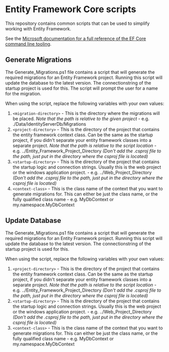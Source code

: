 # Entity Framework Core scripts
This repository contains common scripts that can be used to simplify working with Entity Framework.

See the [Microsoft documentation for a full reference of the EF Core command line tooling](https://docs.microsoft.com/en-us/ef/core/miscellaneous/cli/dotnet).

## Generate Migrations
The Generate_Migrations.ps1 file contains a script that will generate the required migrations for an Entity Framework project.
Running this script will update the database to the latest version. The connectionstring of the startup project is used for this.
The script will prompt the user for a name for the migration.

When using the script, replace the following variables with your own values:
1. `<migration-directory>` - This is the directory where the migrations will be placed. _Note that the path is relative to the given project_ - e.g. ./Data/IdentityServerDb/Migrations
2. `<project-directory>` - This is the directory of the project that contains the entity framework context class. Can be the same as the startup project, if you didn't separate your entity framework classes into a separate project. _Note that the path is relative to the script location_ - e.g. ../Entity_Framework_Project_Directory _(Don't add the .csproj file to the path, just put in the directory where the csproj file is located)_
3. `<startup-directory>` - This is the directory of the project that contains the startup logic and connection strings. Usually this is the web project or the windows application project. - e.g. ../Web_Project_Directory _(Don't add the .csproj file to the path, just put in the directory where the csproj file is located)_
4. `<context-class>` - This is the class name of the context that you want to generate migrations for. This can either be just the class name, or the fully qualified class name - e.g. MyDbContext or my.namespace.MyDbContext

## Update Database
The Generate_Migrations.ps1 file contains a script that will generate the required migrations for an Entity Framework project.
Running this script will update the database to the latest version. The connectionstring of the startup project is used for this.

When using the script, replace the following variables with your own values:
1. `<project-directory>` - This is the directory of the project that contains the entity framework context class. Can be the same as the startup project, if you didn't separate your entity framework classes into a separate project. _Note that the path is relative to the script location_ - e.g. ../Entity_Framework_Project_Directory _(Don't add the .csproj file to the path, just put in the directory where the csproj file is located)_
2. `<startup-directory>` - This is the directory of the project that contains the startup logic and connection strings. Usually this is the web project or the windows application project. - e.g. ../Web_Project_Directory _(Don't add the .csproj file to the path, just put in the directory where the csproj file is located)_
3. `<context-class>` - This is the class name of the context that you want to generate migrations for. This can either be just the class name, or the fully qualified class name - e.g. MyDbContext or my.namespace.MyDbContext
